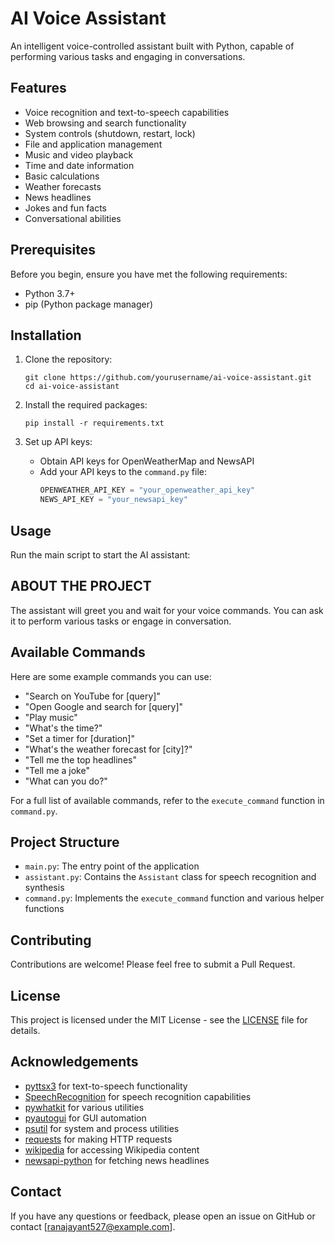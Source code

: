 # AI Voice Assistant

An intelligent voice-controlled assistant built with Python, capable of performing various tasks and engaging in conversations.

## Features

- Voice recognition and text-to-speech capabilities
- Web browsing and search functionality
- System controls (shutdown, restart, lock)
- File and application management
- Music and video playback
- Time and date information
- Basic calculations
- Weather forecasts
- News headlines
- Jokes and fun facts
- Conversational abilities

## Prerequisites

Before you begin, ensure you have met the following requirements:

- Python 3.7+
- pip (Python package manager)

## Installation

1. Clone the repository:
   ```
   git clone https://github.com/yourusername/ai-voice-assistant.git
   cd ai-voice-assistant
   ```

2. Install the required packages:
   ```
   pip install -r requirements.txt
   ```

3. Set up API keys:
   - Obtain API keys for OpenWeatherMap and NewsAPI
   - Add your API keys to the `command.py` file:
     ```python
     OPENWEATHER_API_KEY = "your_openweather_api_key"
     NEWS_API_KEY = "your_newsapi_key"
     ```

## Usage

Run the main script to start the AI assistant:


## ABOUT THE PROJECT 

The assistant will greet you and wait for your voice commands. You can ask it to perform various tasks or engage in conversation.

## Available Commands

Here are some example commands you can use:

- "Search on YouTube for [query]"
- "Open Google and search for [query]"
- "Play music"
- "What's the time?"
- "Set a timer for [duration]"
- "What's the weather forecast for [city]?"
- "Tell me the top headlines"
- "Tell me a joke"
- "What can you do?"

For a full list of available commands, refer to the `execute_command` function in `command.py`.

## Project Structure

- `main.py`: The entry point of the application
- `assistant.py`: Contains the `Assistant` class for speech recognition and synthesis
- `command.py`: Implements the `execute_command` function and various helper functions

## Contributing

Contributions are welcome! Please feel free to submit a Pull Request.

## License

This project is licensed under the MIT License - see the [LICENSE](LICENSE) file for details.

## Acknowledgements

- [pyttsx3](https://github.com/nateshmbhat/pyttsx3) for text-to-speech functionality
- [SpeechRecognition](https://github.com/Uberi/speech_recognition) for speech recognition capabilities
- [pywhatkit](https://github.com/Ankit404butfound/PyWhatKit) for various utilities
- [pyautogui](https://github.com/asweigart/pyautogui) for GUI automation
- [psutil](https://github.com/giampaolo/psutil) for system and process utilities
- [requests](https://github.com/psf/requests) for making HTTP requests
- [wikipedia](https://github.com/goldsmith/Wikipedia) for accessing Wikipedia content
- [newsapi-python](https://github.com/mattlisiv/newsapi-python) for fetching news headlines

## Contact

If you have any questions or feedback, please open an issue on GitHub or contact [ranajayant527@example.com].
